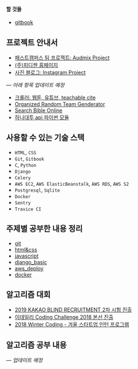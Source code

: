 
#### 할 것들
- [gitbook](https://nachwon.gitbooks.io/soundhub/content/)

## 프로젝트 안내서

- [패스트캠퍼스 팀 프로젝트: Audmix Project](./team-project-soundhub-pub.md)
- [(주)피디젠 홈페이지](./pdxenhomepage-pub.md)
- [사진 블로그: Instagram Project](./instagram-pj-pub.md)

&mdash; <cite>아래 항목 업데이트 예정</cite> 

- [크롤러: 웹툰, 유튜브, teachable cite]()
- [Organized Random Team Genderator]()
- [Search Bible Online]()
- [하나대투 api 파이썬 모듈]()


## 사용할 수 있는 기술 스택

- `HTML`, `CSS`
- `Git`, `Gitbook`
- `C`, `Python`
- `Django`
- `Celery`
- `AWS EC2`, `AWS ElasticBeanstalk`, `AWS RDS`, `AWS S2`
- `Postgresql`, `Sqlite`
- `Docker`
- `Sentry`
- `Travice CI`

## 주제별 공부한 내용 정리

* [git](./git-pub.md)
* [html&css](./html-css-pub.md)
* [javascript](./javascript-pub.md)
* [django_basic](./django-basic-pub.md)
* [aws_deploy](./aws-deploy-pub.md)
* [docker](docker-pub.md)

## 알고리즘 대회

- [2019 KAKAO BLIND RECRUITMENT 2차 시험 진출](https://programmers.co.kr/competitions/79/2019-2nd-kakao-blind-recruitment)
- [이데일리 Coding Challenge 2018 본선 진출](https://coding.edaily.co.kr/schedule/schedule.php)
- [2018 Winter Coding - 겨울 스타트업 인턴 프로그램](https://programmers.co.kr/competitions/86/2018%20Winter%20Coding%20겨울%20스타트업%20인턴%20프로그램)

## 알고리즘 공부 내용

&mdash; <cite>업데이트 예정</cite> 
